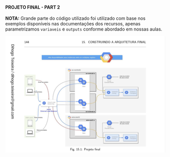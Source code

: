#### PROJETO FINAL - PART 2

**NOTA:** Grande parte do código utilizado foi utilizado com base nos exemplos disponíveis nas documentações dos recursos, apenas parametrizamos  `variaveis` e `outputs` conforme abordado em nossas aulas.

![projeto_final](../aula-09/img/projeto_final.png)